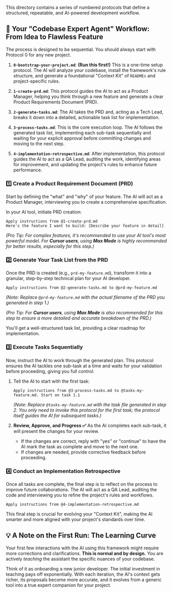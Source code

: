 
This directory contains a series of numbered protocols that define a structured, repeatable, and AI-powered development workflow.

## 🚀 Your "Codebase Expert Agent" Workflow: From Idea to Flawless Feature

The process is designed to be sequential. You should always start with Protocol 0 for any new project.

1.  **`0-bootstrap-your-project.md`**: **(Run this first!)** This is a one-time setup protocol. The AI will analyze your codebase, install the framework's rule structure, and generate a foundational "Context Kit" of `READMEs` and project-specific rules.

2.  **`1-create-prd.md`**: This protocol guides the AI to act as a Product Manager, helping you think through a new feature and generate a clear Product Requirements Document (PRD).

3.  **`2-generate-tasks.md`**: The AI takes the PRD and, acting as a Tech Lead, breaks it down into a detailed, actionable task list for implementation.

4.  **`3-process-tasks.md`**: This is the core execution loop. The AI follows the generated task list, implementing each sub-task sequentially and waiting for your explicit approval before committing changes and moving to the next step.

5.  **`4-implementation-retrospective.md`**: After implementation, this protocol guides the AI to act as a QA Lead, auditing the work, identifying areas for improvement, and updating the project's rules to enhance future performance.

### 1️⃣ Create a Product Requirement Document (PRD)

Start by defining the "what" and "why" of your feature. The AI will act as a Product Manager, interviewing you to create a comprehensive specification.

In your AI tool, initiate PRD creation:
```text
Apply instructions from @1-create-prd.md
Here's the feature I want to build: [Describe your feature in detail]
```
*(Pro Tip: For complex features, it's recommended to use your AI tool's most powerful model. For **Cursor users**, using **Max Mode** is highly recommended for better results, especially for this step.)*

### 2️⃣ Generate Your Task List from the PRD

Once the PRD is created (e.g., `prd-my-feature.md`), transform it into a granular, step-by-step technical plan for your AI developer.

```text
Apply instructions from @2-generate-tasks.md to @prd-my-feature.md
```
*(Note: Replace `@prd-my-feature.md` with the actual filename of the PRD you generated in step 1.)*

*(Pro Tip: For **Cursor users**, using **Max Mode** is also recommended for this step to ensure a more detailed and accurate breakdown of the PRD.)*

You'll get a well-structured task list, providing a clear roadmap for implementation.

### 3️⃣ Execute Tasks Sequentially

Now, instruct the AI to work through the generated plan. This protocol ensures the AI tackles one sub-task at a time and waits for your validation before proceeding, giving you full control.

1.  Tell the AI to start with the first task:
    ```text
    Apply instructions from @3-process-tasks.md to @tasks-my-feature.md. Start on task 1.1
    ```
    *(Note: Replace `@tasks-my-feature.md` with the task file generated in step 2. You only need to invoke this protocol for the *first* task; the protocol itself guides the AI for subsequent tasks.)*

2.  **Review, Approve, and Progress ✅**
    As the AI completes each sub-task, it will present the changes for your review.
    *   If the changes are correct, reply with "yes" or "continue" to have the AI mark the task as complete and move to the next one.
    *   If changes are needed, provide corrective feedback before proceeding.

### 4️⃣ Conduct an Implementation Retrospective

Once all tasks are complete, the final step is to reflect on the process to improve future collaborations. The AI will act as a QA Lead, auditing the code and interviewing you to refine the project's rules and workflows.

```text
Apply instructions from @4-implementation-retrospective.md
```
This final step is crucial for evolving your "Context Kit", making the AI smarter and more aligned with your project's standards over time. 


## 💡 A Note on the First Run: The Learning Curve

Your first few interactions with the AI using this framework might require more corrections and clarifications. **This is normal and by design.** You are actively *teaching* the assistant the specific nuances of your codebase.

Think of it as onboarding a new junior developer. The initial investment in teaching pays off exponentially. With each iteration, the AI's context gets richer, its proposals become more accurate, and it evolves from a generic tool into a true expert companion for your project.

